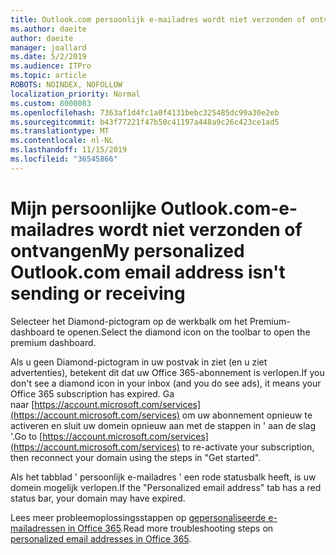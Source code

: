```yaml
---
title: Outlook.com persoonlijk e-mailadres wordt niet verzonden of ontvangen
ms.author: daeite
author: daeite
manager: joallard
ms.date: 5/2/2019
ms.audience: ITPro
ms.topic: article
ROBOTS: NOINDEX, NOFOLLOW
localization_priority: Normal
ms.custom: 8000083
ms.openlocfilehash: 7363af1d4fc1a0f4131bebc325485dc99a30e2eb
ms.sourcegitcommit: b43f77221f47b50c41197a448a9c26c423ce1ad5
ms.translationtype: MT
ms.contentlocale: nl-NL
ms.lasthandoff: 11/15/2019
ms.locfileid: "36545866"
---
```

# <a name="my-personalized-outlookcom-email-address-isnt-sending-or-receiving"></a><span data-ttu-id="7abdd-102">Mijn persoonlijke Outlook.com-e-mailadres wordt niet verzonden of ontvangen</span><span class="sxs-lookup"><span data-stu-id="7abdd-102">My personalized Outlook.com email address isn't sending or receiving</span></span>

<span data-ttu-id="7abdd-103">Selecteer het Diamond-pictogram op de werkbalk om het Premium-dashboard te openen.</span><span class="sxs-lookup"><span data-stu-id="7abdd-103">Select the diamond icon on the toolbar to open the premium dashboard.</span></span>

<span data-ttu-id="7abdd-104">Als u geen Diamond-pictogram in uw postvak in ziet (en u ziet advertenties), betekent dit dat uw Office 365-abonnement is verlopen.</span><span class="sxs-lookup"><span data-stu-id="7abdd-104">If you don't see a diamond icon in your inbox (and you do see ads), it means your Office 365 subscription has expired.</span></span> <span data-ttu-id="7abdd-105">Ga naar [https://account.microsoft.com/services](https://account.microsoft.com/services) om uw abonnement opnieuw te activeren en sluit uw domein opnieuw aan met de stappen in ' aan de slag '.</span><span class="sxs-lookup"><span data-stu-id="7abdd-105">Go to [https://account.microsoft.com/services](https://account.microsoft.com/services) to re-activate your subscription, then reconnect your domain using the steps in "Get started".</span></span>

<span data-ttu-id="7abdd-106">Als het tabblad ' persoonlijk e-mailadres ' een rode statusbalk heeft, is uw domein mogelijk verlopen.</span><span class="sxs-lookup"><span data-stu-id="7abdd-106">If the "Personalized email address" tab has a red status bar, your domain may have expired.</span></span>

<span data-ttu-id="7abdd-107">Lees meer probleemoplossingsstappen op [gepersonaliseerde e-mailadressen in Office 365](https://support.office.com/article/75416a58-b225-4c02-8c07-8979403b427b?wt.mc_id=Office_Outlook_com_Alchemy).</span><span class="sxs-lookup"><span data-stu-id="7abdd-107">Read more troubleshooting steps on [personalized email addresses in Office 365](https://support.office.com/article/75416a58-b225-4c02-8c07-8979403b427b?wt.mc_id=Office_Outlook_com_Alchemy).</span></span>